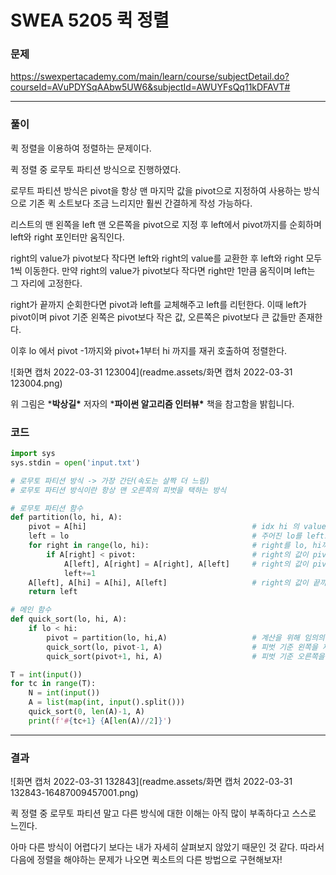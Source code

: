 # SWEA 5205 퀵 정렬



### 문제 

https://swexpertacademy.com/main/learn/course/subjectDetail.do?courseId=AVuPDYSqAAbw5UW6&subjectId=AWUYFsQq11kDFAVT#

<hr>




### 풀이

퀵 정렬을 이용하여 정렬하는 문제이다. 

퀵 정렬 중 로무토 파티션 방식으로 진행하였다.

로무트 파티션 방식은 pivot을 항상 맨 마지막 값을 pivot으로 지정하여 사용하는 방식으로 기존 퀵 소트보다 조금 느리지만 훨씬 간결하게 작성 가능하다.

리스트의 맨 왼쪽을 left 맨 오른쪽을 pivot으로 지정 후 left에서 pivot까지를 순회하며 left와 right 포인터만 움직인다.

right의 value가 pivot보다 작다면 left와 right의 value를 교환한 후 left와 right 모두 1씩 이동한다. 만약 right의 value가 pivot보다 작다면 right만 1만큼 움직이며 left는 그 자리에 고정한다.

right가 끝까지 순회한다면 pivot과 left를 교체해주고 left를 리턴한다. 이때 left가 pivot이며 pivot 기준 왼쪽은 pivot보다 작은 값, 오른쪽은 pivot보다 큰 값들만 존재한다. 

이후 lo 에서 pivot -1까지와 pivot+1부터 hi 까지를 재귀 호출하여 정렬한다.

![화면 캡처 2022-03-31 123004](readme.assets/화면 캡처 2022-03-31 123004.png)

위 그림은 ***박상길\*** 저자의 ***파이썬 알고리즘 인터뷰\*** 책을  참고함을 밝힙니다.

### 코드

```python
import sys
sys.stdin = open('input.txt')

# 로무토 파티션 방식 -> 가장 간단(속도는 살짝 더 느림)
# 로무토 파티션 방식이란 항상 맨 오른쪽의 피벗을 택하는 방식

# 로무토 파티션 함수
def partition(lo, hi, A):
    pivot = A[hi]                                     # idx hi 의 value가 pivot이 됨
    left = lo                                         # 주어진 lo를 left로 설정
    for right in range(lo, hi):                       # right를 lo, hi까지 순회
        if A[right] < pivot:                          # right의 값이 pivot 보다 작다면 left와 right의 value를 바꾸어주고 left와 right를 모두 한 칸씩 증가
            A[left], A[right] = A[right], A[left]     # right의 값이 pivot 보다 크다면 right의 값만 증가
            left+=1
    A[left], A[hi] = A[hi], A[left]                   # right의 값이 끝까지 순회햇다면 left와의 value와와 prvot을 서로 바꾸어줌
    return left

# 메인 함수
def quick_sort(lo, hi, A):
    if lo < hi:
        pivot = partition(lo, hi,A)                   # 계산을 위해 임의의 수 하나 pivot 설정
        quick_sort(lo, pivot-1, A)                    # 피벗 기준 왼쪽을 재귀 호출 해줌
        quick_sort(pivot+1, hi, A)                    # 피벗 기준 오른쪽을 재귀 호출 해줌

T = int(input())
for tc in range(T):
    N = int(input())
    A = list(map(int, input().split()))
    quick_sort(0, len(A)-1, A)
    print(f'#{tc+1} {A[len(A)//2]}')


```

<hr>




### 결과

![화면 캡처 2022-03-31 132843](readme.assets/화면 캡처 2022-03-31 132843-16487009457001.png)

퀵 정렬 중 로무토 파티션 말고 다른 방식에 대한 이해는 아직 많이 부족하다고 스스로 느낀다.

아마 다른 방식이 어렵다기 보다는 내가 자세히 살펴보지 않았기 때문인 것 같다. 따라서 다음에 정렬을 해야하는 문제가 나오면 퀵소트의 다른 방법으로 구현해보자!